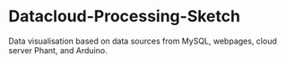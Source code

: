 # Datacloud-Processing-Sketch
Data visualisation based on data sources from MySQL, webpages, cloud server Phant, and Arduino.
